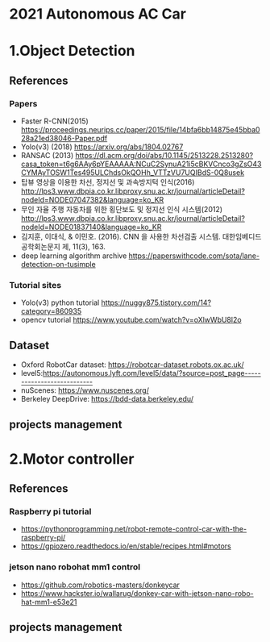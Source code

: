 # 2021 Autonomous AC Car

# 1.Object Detection
## References
### Papers
- Faster R-CNN(2015) https://proceedings.neurips.cc/paper/2015/file/14bfa6bb14875e45bba028a21ed38046-Paper.pdf
- Yolo(v3) (2018) https://arxiv.org/abs/1804.02767
- RANSAC (2013) https://dl.acm.org/doi/abs/10.1145/2513228.2513280?casa_token=t6g6AAy6pYEAAAAA:NCuC2SynuA21i5cBKVCnco3gZsO43CYMAyTOSW1Tes495ULChdsOkQOHh_VTTzVU7UQIBdS-0Q8usek
- 탑뷰 영상을 이용한 차선, 정지선 및 과속방지턱 인식(2016) http://lps3.www.dbpia.co.kr.libproxy.snu.ac.kr/journal/articleDetail?nodeId=NODE07047382&language=ko_KR
- 무인 자율 주행 자동차를 위한 횡단보도 및 정지선 인식 시스템(2012) http://lps3.www.dbpia.co.kr.libproxy.snu.ac.kr/journal/articleDetail?nodeId=NODE01837140&language=ko_KR
- 김지훈, 이대식, & 이민호. (2016). CNN 을 사용한 차선검출 시스템. 대한임베디드공학회논문지 제, 11(3), 163.
- deep learning algorithm archive https://paperswithcode.com/sota/lane-detection-on-tusimple

### Tutorial sites
- Yolo(v3) python tutorial https://nuggy875.tistory.com/14?category=860935
- opencv tutorial https://www.youtube.com/watch?v=oXlwWbU8l2o

## Dataset
- Oxford RobotCar dataset: https://robotcar-dataset.robots.ox.ac.uk/
- level5:https://autonomous.lyft.com/level5/data/?source=post_page---------------------------
- nuScenes: https://www.nuscenes.org/
- Berkeley DeepDrive: https://bdd-data.berkeley.edu/

## projects management

# 2.Motor controller
## References
### Raspberry pi tutorial 
- https://pythonprogramming.net/robot-remote-control-car-with-the-raspberry-pi/
- https://gpiozero.readthedocs.io/en/stable/recipes.html#motors
### jetson nano robohat mm1 control
- https://github.com/robotics-masters/donkeycar
- https://www.hackster.io/wallarug/donkey-car-with-jetson-nano-robo-hat-mm1-e53e21

## projects management
